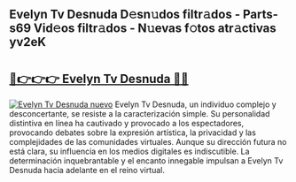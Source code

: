 ## Evelyn Tv Desnuda D𝚎sn𝚞dos filtr𝚊dos - Parts-s69 Vid𝚎os filtr𝚊dos - N𝚞evas f𝚘tos atr𝚊ctivas yv2eK

# <h2><a href="http://mb2gv6s.tromn.icu/?c=Evelyn+Tv+Desnuda">🔗👉👉👉 Evelyn Tv Desnuda 🔗🔗</a></h2>

[![Evelyn Tv Desnuda nuevo](https://i.imgur.com/pEAQMta.gif)](http://mb2gv6s.tromn.icu/?c=Evelyn+Tv+Desnuda)
Evelyn Tv Desnuda, un individuo complejo y desconcertante, se resiste a la caracterización simple. Su personalidad distintiva en línea ha cautivado y provocado a los espectadores, provocando debates sobre la expresión artística, la privacidad y las complejidades de las comunidades virtuales. Aunque su dirección futura no está clara, su influencia en los medios digitales es indiscutible. La determinación inquebrantable y el encanto innegable impulsan a Evelyn Tv Desnuda hacia adelante en el reino virtual.
